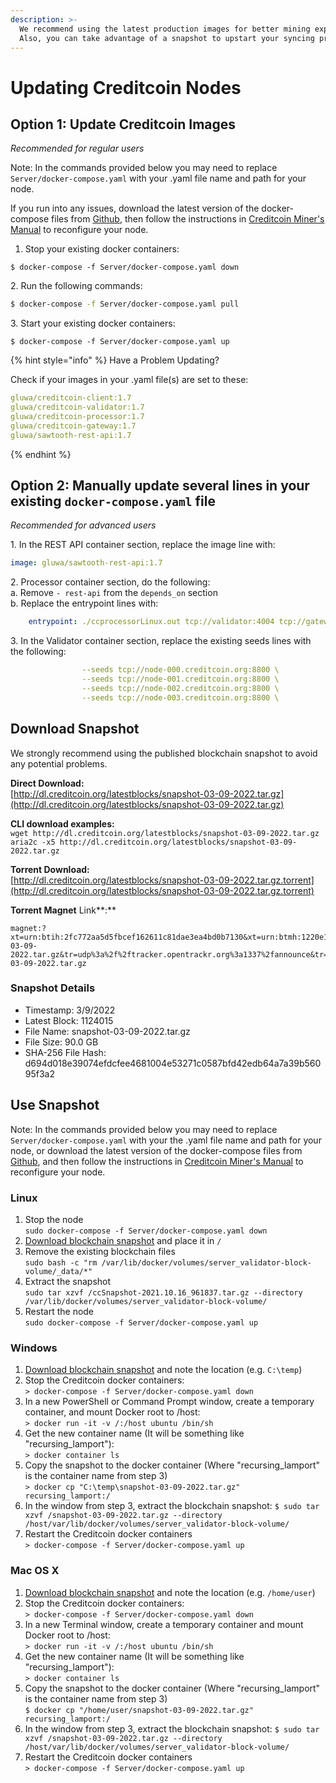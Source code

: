```yaml
---
description: >-
  We recommend using the latest production images for better mining experience.
  Also, you can take advantage of a snapshot to upstart your syncing process.
---
```


# Updating Creditcoin Nodes

## Option 1: Update Creditcoin Images <a href="#e110" id="e110"></a>

_Recommended for regular users_

Note: In the commands provided below you may need to replace `Server/docker-compose.yaml` with your .yaml file name and path for your node.&#x20;

If you run into any issues, download the latest version of the docker-compose files from [Github](https://github.com/gluwa/CreditcoinDockerCompose-Mainnet), then follow the instructions in [Creditcoin Miner's Manual](../) to reconfigure your node.

1. Stop your existing docker containers:

```
$ docker-compose -f Server/docker-compose.yaml down
```

2\. Run the following commands:

```bash
$ docker-compose -f Server/docker-compose.yaml pull
```

3\. Start your existing docker containers:

```
$ docker-compose -f Server/docker-compose.yaml up
```

{% hint style="info" %}
Have a Problem Updating?

Check if your images in your .yaml file(s) are set to these:

```yaml
gluwa/creditcoin-client:1.7
gluwa/creditcoin-validator:1.7
gluwa/creditcoin-processor:1.7
gluwa/creditcoin-gateway:1.7
gluwa/sawtooth-rest-api:1.7
```
{% endhint %}

## Option 2: Manually update several lines in your existing `docker-compose.yaml` file <a href="#e110" id="e110"></a>

_Recommended for advanced users_

1\. In the REST API container section, replace the image line with:

```yaml
image: gluwa/sawtooth-rest-api:1.7
```

2\. Processor container section, do the following:\
&#x20;a. Remove  `- rest-api` from the `depends_on` section\
&#x20;b. Replace the entrypoint lines with:

```yaml
    entrypoint: ./ccprocessorLinux.out tcp://validator:4004 tcp://gateway:55555
```

3\. In the Validator container section, replace the existing seeds lines with the following:

```yaml
                --seeds tcp://node-000.creditcoin.org:8800 \
                --seeds tcp://node-001.creditcoin.org:8800 \
                --seeds tcp://node-002.creditcoin.org:8800 \
                --seeds tcp://node-003.creditcoin.org:8800 \
```

## Download Snapshot <a href="#04db" id="04db"></a>

We strongly recommend using the published blockchain snapshot to avoid any potential problems.

**Direct Download:**\
[http://dl.creditcoin.org/latestblocks/snapshot-03-09-2022.tar.gz](http://dl.creditcoin.org/latestblocks/snapshot-03-09-2022.tar.gz)

**CLI download examples:**\
`wget http://dl.creditcoin.org/latestblocks/snapshot-03-09-2022.tar.gz`\
`aria2c -x5 http://dl.creditcoin.org/latestblocks/snapshot-03-09-2022.tar.gz`

**Torrent Download:**\
[http://dl.creditcoin.org/latestblocks/snapshot-03-09-2022.tar.gz.torrent](http://dl.creditcoin.org/latestblocks/snapshot-03-09-2022.tar.gz.torrent)

**Torrent Magnet** Link**:**

```
magnet:?xt=urn:btih:2fc772aa5d5fbcef162611c81dae3ea4bd0b7130&xt=urn:btmh:1220e132c6ad8c4600d6edda0275102f01ccf690cc864b58ba825389e023117cbe5a&dn=snapshot-03-09-2022.tar.gz&tr=udp%3a%2f%2ftracker.opentrackr.org%3a1337%2fannounce&tr=udp%3a%2f%2ftracker.openbittorrent.com%3a6969%2fannounce&tr=http%3a%2f%2fopenbittorrent.com%3a80%2fannounce&ws=http%3a%2f%2fdl.creditcoin.org%2flatestblocks%2fsnapshot-03-09-2022.tar.gz
```

### Snapshot Details <a href="#snapshot-details-1" id="snapshot-details-1"></a>

* Timestamp: 3/9/2022
* Latest Block: 1124015
* File Name: snapshot-03-09-2022.tar.gz
* File Size: 90.0 GB
* SHA-256 File Hash: d694d018e39074efdcfee4681004e53271c0587bfd42edb64a7a39b56095f3a2

## Use Snapshot

Note: In the commands provided below you may need to replace `Server/docker-compose.yaml` with your the .yaml file name and path for your node, or download the latest version of the docker-compose files from [Github](https://github.com/gluwa/CreditcoinDockerCompose-Mainnet), and then follow the instructions in [Creditcoin Miner's Manual](../) to reconfigure your node.

### Linux

1. Stop the node\
   `sudo docker-compose -f Server/docker-compose.yaml down`
2. [Download blockchain snapshot](https://docs.creditcoin.org/updating-creditcoin-nodes#04db) and place it in `/`
3. Remove the existing blockchain files\
   `sudo bash -c "rm /var/lib/docker/volumes/server_validator-block-volume/_data/*"`
4. Extract the snapshot\
   `sudo tar xzvf /ccSnapshot-2021.10.16_961837.tar.gz --directory /var/lib/docker/volumes/server_validator-block-volume/`
5. Restart the node\
   `sudo docker-compose -f Server/docker-compose.yaml up`

### Windows

1. [Download blockchain snapshot](https://docs.creditcoin.org/updating-creditcoin-nodes#04db) and note the location (e.g. `C:\temp`)&#x20;
2. Stop the Creditcoin docker containers:\
   `> docker-compose -f Server/docker-compose.yaml down`
3. In a new PowerShell or Command Prompt  window, create a temporary container, and mount Docker root to /host:\
   `> docker run -it -v /:/host ubuntu /bin/sh`
4. Get the new container name (It will be something like "recursing\_lamport"):\
   `> docker container ls`
5. Copy the snapshot to the docker container (Where "recursing\_lamport" is the container name from step 3)\
   `> docker cp "C:\temp\snapshot-03-09-2022.tar.gz" recursing_lamport:/`
6. In the window from step 3, extract the blockchain snapshot: `$ sudo tar xzvf /snapshot-03-09-2022.tar.gz --directory /host/var/lib/docker/volumes/server_validator-block-volume/`
7. Restart the Creditcoin docker containers\
   `> docker-compose -f Server/docker-compose.yaml up`

### Mac OS X

1. [Download blockchain snapshot](https://docs.creditcoin.org/updating-creditcoin-nodes#04db) and note the location (e.g.  `/home/user`)&#x20;
2. Stop the Creditcoin docker containers:\
   `> docker-compose -f Server/docker-compose.yaml down`
3. In a new Terminal window, create a temporary container and mount Docker root to /host:\
   `> docker run -it -v /:/host ubuntu /bin/sh`
4. Get the new container name (It will be something like "recursing\_lamport"):\
   `> docker container ls`
5. Copy the snapshot to the docker container (Where "recursing\_lamport" is the container name from step 3)\
   `$ docker cp "/home/user/snapshot-03-09-2022.tar.gz" recursing_lamport:/`
6. In the window from step 3, extract the blockchain snapshot: `$ sudo tar xzvf /snapshot-03-09-2022.tar.gz --directory /host/var/lib/docker/volumes/server_validator-block-volume/`
7. Restart the Creditcoin docker containers\
   `> docker-compose -f Server/docker-compose.yaml up`
